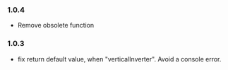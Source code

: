 ### 1.0.4
* Remove obsolete function

### 1.0.3
* fix return default value, when "verticalInverter". Avoid a console error.